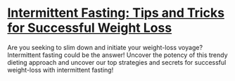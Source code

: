 
# [Intermittent Fasting: Tips and Tricks for Successful Weight Loss](https://www.mindhaste.com/t/intermittent-fasting/intermittent-fasting-tips-and-tricks-for-successful-weight-loss-300)

Are you seeking to slim down and initiate your weight-loss voyage? Intermittent fasting could be the answer! Uncover the potency of this trendy dieting approach and uncover our top strategies and secrets for successful weight-loss with intermittent fasting!
    